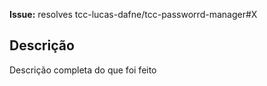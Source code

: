**Issue:** resolves tcc-lucas-dafne/tcc-passworrd-manager#X

<!-- OBSERVAÇÕES:
  - X é o número da issue
  - Utilize o resolves apenas se o Pull Request fechar a issue
-->

## Descrição

Descrição completa do que foi feito